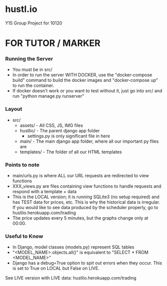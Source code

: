 # hustl.io
Y15 Group Project for 10120


# FOR TUTOR / MARKER

### Running the Server
- You must be in src/
- In order to run the server WITH DOCKER, use the "docker-compose build" command to build the docker images and "docker-compose up" to run the container.
- If docker doesn't work or you want to test without it, just go into src/ and run "python manage.py runserver"

### Layout
- src/
    - assets/ - All CSS, JS, IMG files
    - hustlio/ - The parent django app folder
        - settings.py is only significant file in here
    - main/ - The main django app folder, where all our important py files are
    - templates/ - The folder of all our HTML templates


### Points to note
- main/urls.py is where ALL our URL requests are redirected to view functions
- XXX_views.py are files containing view functions to handle requests and respond with a template + data
- This is the LOCAL version; it is running SQLite3 (no setup required) and has TEST data for prices, etc. This is why the historical data is irregular. If you would like to see data produced by the scheduler properly, go to hustlio.herokuapp.com/trading
- The price updates every 5 minutes, but the graphs change only at 00:00.


### Useful to Know
- In Django, model classes (models.py) represent SQL tables
- "<MODEL_NAME>.objects.all()" is equivalent to "SELECT * FROM <MODEL_NAME>"
- Django has a debug=True option to spit out errors when they occur. This is set to True on LOCAL but False on LIVE.


See LIVE version with LIVE data: hustlio.herokuapp.com/trading

